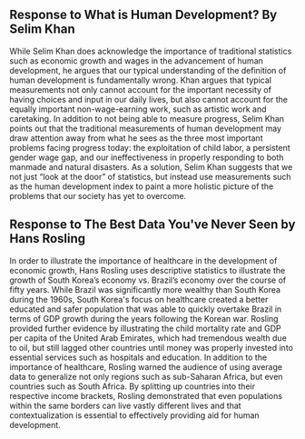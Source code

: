 ## Response to What is Human Development? By Selim Khan

While Selim Khan does acknowledge the importance of traditional statistics such as economic growth and wages in the advancement of human development, he argues that our typical understanding of the definition of human development is fundamentally wrong. Khan argues that typical measurements not only cannot account for the important necessity of having choices and input in our daily lives, but also cannot account for the equally important non-wage-earning work, such as artistic work and caretaking. In addition to not being able to measure progress, Selim Khan points out that the traditional measurements of human development may draw attention away from what he sees as the three most important problems facing progress today: the exploitation of child labor, a persistent gender wage gap, and our ineffectiveness in properly responding to both manmade and natural disasters. As a solution, Selim Khan suggests that we not just “look at the door” of statistics, but instead use measurements such as the human development index to paint a more holistic picture of the problems that our society has yet to overcome.

## Response to The Best Data You've Never Seen by Hans Rosling

In order to illustrate the importance of healthcare in the development of economic growth, Hans Rosling uses descriptive statistics to illustrate the growth of South Korea’s economy vs. Brazil’s economy over the course of fifty years. While Brazil was significantly more wealthy than South Korea during the 1960s, South Korea's focus on healthcare created a better educated and safer population that was able to quickly overtake Brazil in terms of GDP growth during the years following the Korean war. Rosling provided further evidence by illustrating the child mortality rate and GDP per capita of the United Arab Emirates, which had tremendous wealth due to oil, but still lagged other countries until money was properly invested into essential services such as hospitals and education. In addition to the importance of healthcare, Rosling warned the audience of using average data to generalize not only regions such as sub-Saharan Africa, but even countries such as South Africa. By splitting up countries into their respective income brackets, Rosling demonstrated that even populations within the same borders can live vastly different lives and that contextualization is essential to effectively providing aid for human development.
